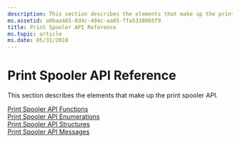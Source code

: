 ```yaml
---
description: This section describes the elements that make up the print spooler API.
ms.assetid: a9baa465-8d4c-494c-aa65-ffa5338065f9
title: Print Spooler API Reference
ms.topic: article
ms.date: 05/31/2018
---
```


# Print Spooler API Reference

This section describes the elements that make up the print spooler API.

<dl>

[Print Spooler API Functions](printing-and-print-spooler-functions.md)  
[Print Spooler API Enumerations](enumerations.md)  
[Print Spooler API Structures](printing-and-print-spooler-structures.md)  
[Print Spooler API Messages](printing-and-print-spooler-messages.md)  
</dl>

 

 



